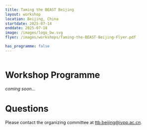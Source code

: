 ```yaml
---
title: Taming the BEAST Beijing
layout: workshop
location: Beijing, China
startdate: 2025-07-14
enddate: 2025-07-18
image: /images/logo_bw.svg
flyer: /images/workshops/Taming-the-BEAST-Beijing-Flyer.pdf

has_programme: false
---
```


<figure>
	<img src="{{ site.baseurl }}/images/workshops/Taming-the-BEAST-Beijing-Flyer.jpg" alt="">
</figure>


# Workshop Programme
_coming soon..._

# Questions
Please contact the organizing committee at [ttb.beijing@ivpp.ac.cn](mailto:ttb.beijing@ivpp.ac.cn).

